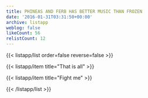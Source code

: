 ```yaml
---
title: PHINEAS AND FERB HAS BETTER MUSIC THAN FROZEN
date: '2016-01-31T03:31:50+00:00'
archive: listapp
weblog: false
likeCount: 56
relistCount: 12
---
```



{{< listapp/list order=false reverse=false >}}

   {{< listapp/item title="That is all" >}}

   {{< listapp/item title="Fight me" >}}

{{< /listapp/list >}}
